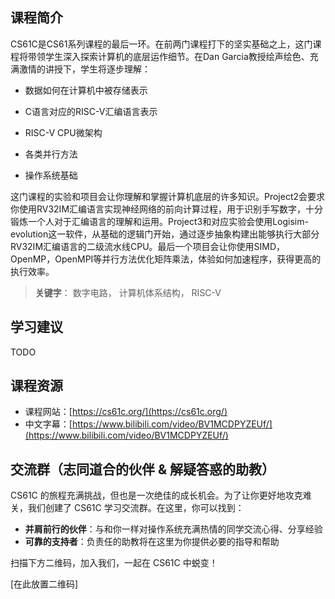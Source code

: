 ## 课程简介

CS61C是CS61系列课程的最后一环。在前两门课程打下的坚实基础之上，这门课程将带领学生深入探索计算机的底层运作细节。在Dan Garcia教授绘声绘色、充满激情的讲授下，学生将逐步理解：

* 数据如何在计算机中被存储表示  

* C语言对应的RISC-V汇编语言表示  

* RISC-V CPU微架构  

* 各类并行方法  

* 操作系统基础  

这门课程的实验和项目会让你理解和掌握计算机底层的许多知识。Project2会要求你使用RV32IM汇编语言实现神经网络的前向计算过程，用于识别手写数字，十分锻炼一个人对于汇编语言的理解和运用。Project3和对应实验会使用Logisim-evolution这一软件，从基础的逻辑门开始，通过逐步抽象构建出能够执行大部分RV32IM汇编语言的二级流水线CPU。最后一个项目会让你使用SIMD，OpenMP，OpenMPI等并行方法优化矩阵乘法，体验如何加速程序，获得更高的执行效率。

> **关键字**： 数字电路， 计算机体系结构， RISC-V

## 学习建议

TODO

## 课程资源
* 课程网站：[https://cs61c.org/](https://cs61c.org/)
* 中文字幕：[https://www.bilibili.com/video/BV1MCDPYZEUf/](https://www.bilibili.com/video/BV1MCDPYZEUf/)

## 交流群（志同道合的伙伴 & 解疑答惑的助教）

CS61C 的旅程充满挑战，但也是一次绝佳的成长机会。为了让你更好地攻克难关，我们创建了 CS61C 学习交流群。在这里，你可以找到：

* **并肩前行的伙伴**：与和你一样对操作系统充满热情的同学交流心得、分享经验
* **可靠的支持者**：负责任的助教将在这里为你提供必要的指导和帮助

扫描下方二维码，加入我们，一起在 CS61C 中蜕变！

[在此放置二维码]
